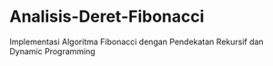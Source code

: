 # Analisis-Deret-Fibonacci
Implementasi Algoritma Fibonacci dengan Pendekatan Rekursif dan Dynamic Programming
